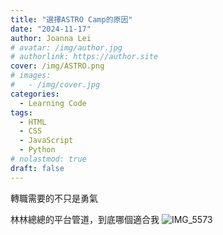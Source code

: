 ```yaml
---
title: "選擇ASTRO Camp的原因"
date: "2024-11-17"
author: Joanna Lei
# avatar: /img/author.jpg
# authorlink: https://author.site
cover: /img/ASTRO.png
# images:
#   - /img/cover.jpg
categories:
  - Learning Code
tags:
  - HTML
  - CSS
  - JavaScript
  - Python
# nolastmod: true
draft: false
---
```


轉職需要的不只是勇氣

<!--more-->

林林總總的平台管道，到底哪個適合我
![IMG_5573](https://miro.medium.com/v2/resize:fit:1400/format:webp/1*uSNQtfURiSD0txBH6VeV_A.png)
